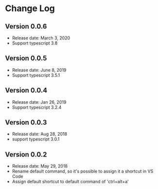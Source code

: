 # Change Log

## Version 0.0.6
* Release date: March 3, 2020
* Support typescript 3.8

## Version 0.0.5
* Release date: June 8, 2019
* Support typescript 3.5.1

## Version 0.0.4
* Release date: Jan 26, 2019
* Support typescript 3.2.4

## Version 0.0.3
* Release date: Aug 28, 2018
* support typescript 3.0.1

## Version 0.0.2
* Release date: May 29, 2018
* Rename default command, so it's possible to assign it a shortcut in VS Code
* Assign default shortcut to default command of 'ctrl+alt+a'